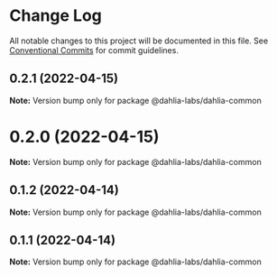 # Change Log

All notable changes to this project will be documented in this file.
See [Conventional Commits](https://conventionalcommits.org) for commit guidelines.

## 0.2.1 (2022-04-15)

**Note:** Version bump only for package @dahlia-labs/dahlia-common





# 0.2.0 (2022-04-15)

**Note:** Version bump only for package @dahlia-labs/dahlia-common





## 0.1.2 (2022-04-14)

**Note:** Version bump only for package @dahlia-labs/dahlia-common

## 0.1.1 (2022-04-14)

**Note:** Version bump only for package @dahlia-labs/dahlia-common
